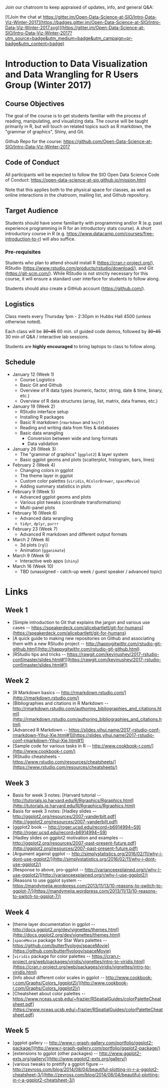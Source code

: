 Join our chatroom to keep appraised of updates, info, and general Q&A:

[![Join the chat at https://gitter.im/Open-Data-Science-at-SIO/Intro-Data-Viz-Winter-2017](https://badges.gitter.im/Open-Data-Science-at-SIO/Intro-Data-Viz-Winter-2017.svg)](https://gitter.im/Open-Data-Science-at-SIO/Intro-Data-Viz-Winter-2017?utm_source=badge&utm_medium=badge&utm_campaign=pr-badge&utm_content=badge)

# Introduction to Data Visualization and Data Wrangling for R Users Group (Winter 2017)

## Course Objectives

The goal of the course is to get students familiar with the process of reading, manipulating, and visualizing data. The course will be taught primarily in R, but will touch on related topics such as R markdown, the "grammar of graphics", Shiny, and Git. 

Github Repo for the course: https://github.com/Open-Data-Science-at-SIO/Intro-Data-Viz-Winter-2017

## Code of Conduct

All participants will be expected to follow the SIO Open Data Science Code of Conduct: https://open-data-science-at-sio.github.io/mission.html

Note that this applies both to the physical space for classes, as well as online interactions in the chatroom, mailing list, and Github repository.

## Target Audience

Students should have some familiarity with programming and/or R (e.g. past experience programming in R for an introductory stats course). A short introductory course in R (e.g. https://www.datacamp.com/courses/free-introduction-to-r) will also suffice.

### Pre-requisites

Students who plan to attend should install R (https://cran.r-project.org/), RStudio (https://www.rstudio.com/products/rstudio/download/), and Git (https://git-scm.com/). While RStudio is not strictly necessary for this course, it will ensure a standard user interface for students to follow along.

Students should also create a GitHub account (https://github.com/).

## Logistics

Class meets every Thursday 1pm - 2:30pm in Hubbs Hall 4500 (unless otherwise noted).

Each class will be ~~30-45~~ 60 min. of guided code demos, followed by ~~30-45~~ 30 min of Q&A / interactive lab sessions.

Students are **highly encouraged** to bring laptops to class to follow along.

## Schedule

* January 12 (Week 1)
    * Course Logistics
    * Basic Git and Github
    * Overview of R data types (numeric, factor, string, date & time, binary, etc.)
    * Overview of R data structures (array, list, matrix, data frames, etc.)
* January 19 (Week 2)
    * RStudio interface setup
    * Installing R packages
    * Basic R markdown (`rmarkdown` and `knitr`)
    * Reading and writing data from files & databases
    * Basic data wrangling
        * Conversion between wide and long formats
        * Data validation
* January 26 (Week 3)
    * The "grammar of graphics" (`ggplot2`) & layer system
    * Basic ggplot geoms and plots (scatterplot, histogram, bars, lines)
* February 2 (Week 4)
    * Changing colors in ggplot
    * The theme layer in ggplot
    * Custom color palettes (`viridis`, `RColorBrewer`, `spaceMovie`)
    * Adding summary statistics in plots
* February 9 (Week 5)
    * Advanced ggplot geoms and plots
    * Various plot tweaks (coordinate transformations)
    * Multi-panel plots
* February 16 (Week 6)
    * Advanced data wrangling
    * `tidyr`, `dplyr`, `purrr`
* February 23 (Week 7)
    * Advanced R markdown and different output formats
* March 2 (Week 8)
    * 3d plots (`rgl`)
    * Animation (`gganimate`)
* March 9 (Week 9)
    * Interactive web apps (`shiny`)
* March 16 (Week 10)
    * TBD (unassigned - catch-up week / guest speaker / advanced topic)

# Links

## Week 1
* [Simple introduction to Git that explains the jargon and various use cases -- https://speakerdeck.com/alicebartlett/git-for-humans](https://speakerdeck.com/alicebartlett/git-for-humans)
* [A quick guide to making new repositories on Github and associating them with a new RStudio project -- http://happygitwithr.com/rstudio-git-github.html](http://happygitwithr.com/rstudio-git-github.html)
* [RStudio tips and tricks -- https://rawgit.com/kevinushey/2017-rstudio-conf/master/slides.html#1](https://rawgit.com/kevinushey/2017-rstudio-conf/master/slides.html#1)

## Week 2
* [R Markdown basics -- http://rmarkdown.rstudio.com/](http://rmarkdown.rstudio.com/)
* [Bibliographies and citations in R Markdown -- http://rmarkdown.rstudio.com/authoring_bibliographies_and_citations.html](http://rmarkdown.rstudio.com/authoring_bibliographies_and_citations.html)
* [Advanced R Markdown -- https://slides.yihui.name/2017-rstudio-conf-rmarkdown-Yihui-Xie.html#1](https://slides.yihui.name/2017-rstudio-conf-rmarkdown-Yihui-Xie.html#1)
* [Sample code for various tasks in R -- http://www.cookbook-r.com/](http://www.cookbook-r.com/)
* [RStudio cheatsheets - https://www.rstudio.com/resources/cheatsheets/](https://www.rstudio.com/resources/cheatsheets/)

## Week 3
* Basis for week 3 notes: [Harvard tutorial -- http://tutorials.iq.harvard.edu/R/Rgraphics/Rgraphics.html](http://tutorials.iq.harvard.edu/R/Rgraphics/Rgraphics.html)
* Basis for week 3 notes: [Hadley slides -- http://ggplot2.org/resources/2007-vanderbilt.pdf](http://ggplot2.org/resources/2007-vanderbilt.pdf)
* [ggplot2 book -- http://roger.ucsd.edu/record=b6914994~S9](http://roger.ucsd.edu/record=b6914994~S9)
* [Hadley slides on ggplot2 motivation and examples -- http://ggplot2.org/resources/2007-past-present-future.pdf](http://ggplot2.org/resources/2007-past-present-future.pdf)
* [Argument against ggplot -- http://simplystatistics.org/2016/02/11/why-i-dont-use-ggplot2/](http://simplystatistics.org/2016/02/11/why-i-dont-use-ggplot2/)
* [Response to above, pro-ggplot -- http://varianceexplained.org/r/why-I-use-ggplot2/](http://varianceexplained.org/r/why-I-use-ggplot2/)
* [Reasons to use ggplot system -- https://mandymejia.wordpress.com/2013/11/13/10-reasons-to-switch-to-ggplot-7/](https://mandymejia.wordpress.com/2013/11/13/10-reasons-to-switch-to-ggplot-7/)

## Week 4
* [theme layer documentation in ggplot -- http://docs.ggplot2.org/dev/vignettes/themes.html](http://docs.ggplot2.org/dev/vignettes/themes.html)
* [`spaceMovie` package for Star Wars palettes -- https://github.com/butterflyology/spaceMovie](https://github.com/butterflyology/spaceMovie)
* [`viridis` package for color palettes -- https://cran.r-project.org/web/packages/viridis/vignettes/intro-to-viridis.html](https://cran.r-project.org/web/packages/viridis/vignettes/intro-to-viridis.html)
* [Info about different color scales in ggplot -- http://www.cookbook-r.com/Graphs/Colors_(ggplot2)/](http://www.cookbook-r.com/Graphs/Colors_(ggplot2)/)
* [Cheatsheet about color palettes -- https://www.nceas.ucsb.edu/~frazier/RSpatialGuides/colorPaletteCheatsheet.pdf](https://www.nceas.ucsb.edu/~frazier/RSpatialGuides/colorPaletteCheatsheet.pdf)

## Week 5
* [ggplot gallery -- http://www.r-graph-gallery.com/portfolio/ggplot2-package/](http://www.r-graph-gallery.com/portfolio/ggplot2-package/)
* [extensions to ggplot (other packages) -- http://www.ggplot2-exts.org/gallery/](http://www.ggplot2-exts.org/gallery/)
* [various tweaks to prettify a ggplot figure -- http://zevross.com/blog/2014/08/04/beautiful-plotting-in-r-a-ggplot2-cheatsheet-3/](http://zevross.com/blog/2014/08/04/beautiful-plotting-in-r-a-ggplot2-cheatsheet-3/)
